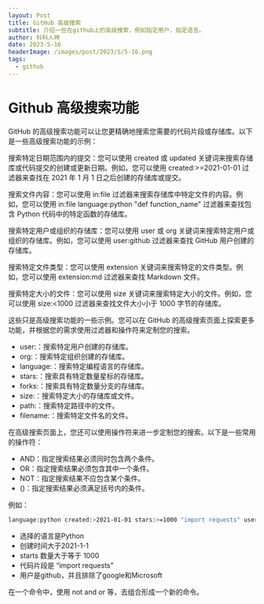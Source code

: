 ```yaml
---
layout: Post
title: GitHub 高级搜索
subtitle: 介绍一些在github上的高级搜索，例如指定用户，指定语言。
author: 科科人神
date: 2023-5-16
headerImage: /images/post/2023/5/5-16.png
tags:
  - github
---
```

# Github 高级搜索功能

GitHub 的高级搜索功能可以让您更精确地搜索您需要的代码片段或存储库。以下是一些高级搜索功能的示例：

搜索特定日期范围内的提交：您可以使用 created 或 updated 关键词来搜索存储库或代码提交的创建或更新日期。例如，您可以使用 created:>=2021-01-01 过滤器来查找在 2021 年 1 月 1 日之后创建的存储库或提交。

搜索文件内容：您可以使用 in:file 过滤器来搜索存储库中特定文件的内容。例如，您可以使用 in:file language:python "def function_name" 过滤器来查找包含 Python 代码中的特定函数的存储库。

搜索特定用户或组织的存储库：您可以使用 user 或 org 关键词来搜索特定用户或组织的存储库。例如，您可以使用 user:github 过滤器来查找 GitHub 用户创建的存储库。

搜索特定文件类型：您可以使用 extension 关键词来搜索特定的文件类型。例如，您可以使用 extension:md 过滤器来查找 Markdown 文件。

搜索特定大小的文件：您可以使用 size 关键词来搜索特定大小的文件。例如，您可以使用 size:<1000 过滤器来查找文件大小小于 1000 字节的存储库。

这些只是高级搜索功能的一些示例。您可以在 GitHub 的高级搜索页面上探索更多功能，并根据您的需求使用过滤器和操作符来定制您的搜索。

- user:：搜索特定用户创建的存储库。
- org:：搜索特定组织创建的存储库。
- language:：搜索特定编程语言的存储库。
- stars:：搜索具有特定数量星标的存储库。
- forks:：搜索具有特定数量分支的存储库。
- size:：搜索特定大小的存储库或文件。
- path:：搜索特定路径中的文件。
- filename:：搜索特定文件名的文件。

在高级搜索页面上，您还可以使用操作符来进一步定制您的搜索。以下是一些常用的操作符：

- AND：指定搜索结果必须同时包含两个条件。
- OR：指定搜索结果必须包含其中一个条件。
- NOT：指定搜索结果不应包含某个条件。
- ()：指定搜索结果必须满足括号内的条件。

例如：

```bash
language:python created:>2021-01-01 stars:>=1000 "import requests" user:github and not (user:google or user:microsoft)

```
- 选择的语言是Python
- 创建时间大于2021-1-1
- starts 数量大于等于 1000
- 代码片段是 “import requests”
- 用户是github，并且排除了google和Microsoft



在一个命令中，使用 not and or 等，去组合形成一个新的命令。
